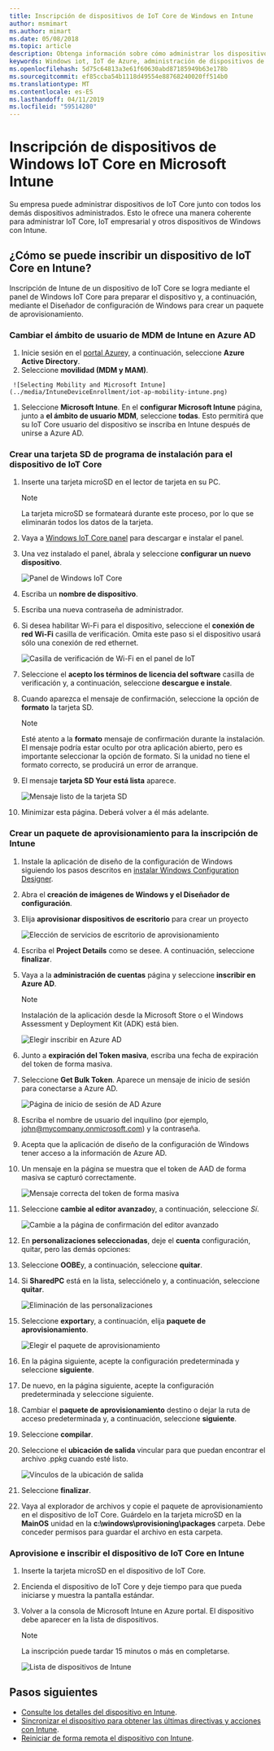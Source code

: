 ```yaml
---
title: Inscripción de dispositivos de IoT Core de Windows en Intune
author: msmimart
ms.author: mimart
ms.date: 05/08/2018
ms.topic: article
description: Obtenga información sobre cómo administrar los dispositivos con administración de dispositivos de Microsoft Intune y Windows IoT.
keywords: Windows iot, IoT de Azure, administración de dispositivos de Intune, administración de dispositivos
ms.openlocfilehash: 5d75c64813a3e61f60630abd87185949b63e178b
ms.sourcegitcommit: ef85ccba54b1118d49554e88768240020ff514b0
ms.translationtype: MT
ms.contentlocale: es-ES
ms.lasthandoff: 04/11/2019
ms.locfileid: "59514280"
---
```

# <a name="enrolling-windows-iot-core-devices-in-microsoft-intune"></a>Inscripción de dispositivos de Windows IoT Core en Microsoft Intune

Su empresa puede administrar dispositivos de IoT Core junto con todos los demás dispositivos administrados. Esto le ofrece una manera coherente para administrar IoT Core, IoT empresarial y otros dispositivos de Windows con Intune.

## <a name="how-do-i-enroll-an-iot-core-device-into-intune"></a>¿Cómo se puede inscribir un dispositivo de IoT Core en Intune?

Inscripción de Intune de un dispositivo de IoT Core se logra mediante el panel de Windows IoT Core para preparar el dispositivo y, a continuación, mediante el Diseñador de configuración de Windows para crear un paquete de aprovisionamiento.

### <a name="change-the-intune-mdm-user-scope-in-azure-ad"></a>Cambiar el ámbito de usuario de MDM de Intune en Azure AD

1. Inicie sesión en el [portal Azure](https://portal.azure.com)y, a continuación, seleccione **Azure Active Directory**.
2. Seleccione **movilidad (MDM y MAM)**.


~~~
 ![Selecting Mobility and Microsoft Intune](../media/IntuneDeviceEnrollment/iot-ap-mobility-intune.png)
~~~
1. Seleccione **Microsoft Intune**. En el **configurar Microsoft Intune** página, junto a **el ámbito de usuario MDM**, seleccione **todas**. Esto permitirá que su IoT Core usuario del dispositivo se inscriba en Intune después de unirse a Azure AD.

### <a name="create-a-setup-sd-card-for-the-iot-core-device"></a>Crear una tarjeta SD de programa de instalación para el dispositivo de IoT Core
1. Inserte una tarjeta microSD en el lector de tarjeta en su PC. 
     > [!NOTE]
     > La tarjeta microSD se formateará durante este proceso, por lo que se eliminarán todos los datos de la tarjeta.
2. Vaya a [Windows IoT Core panel](https://docs.microsoft.com/windows/iot-core/connect-your-device/iotdashboard) para descargar e instalar el panel.
3. Una vez instalado el panel, ábrala y seleccione **configurar un nuevo dispositivo**.

     ![Panel de Windows IoT Core](../media/IntuneDeviceEnrollment/IoT-dashboard-my-devices.png)

4. Escriba un **nombre de dispositivo**.
5. Escriba una nueva contraseña de administrador. 
6. Si desea habilitar Wi-Fi para el dispositivo, seleccione el **conexión de red Wi-Fi** casilla de verificación. Omita este paso si el dispositivo usará sólo una conexión de red ethernet.

     ![Casilla de verificación de Wi-Fi en el panel de IoT](../media/IntuneDeviceEnrollment/IoT-dashboard-wifi-connection.png)

7. Seleccione el **acepto los términos de licencia del software** casilla de verificación y, a continuación, seleccione **descargue e instale**.
8. Cuando aparezca el mensaje de confirmación, seleccione la opción de **formato** la tarjeta SD. 
     > [!NOTE]
     > Esté atento a la **formato** mensaje de confirmación durante la instalación. El mensaje podría estar oculto por otra aplicación abierto, pero es importante seleccionar la opción de formato. Si la unidad no tiene el formato correcto, se producirá un error de arranque.
9. El mensaje **tarjeta SD Your está lista** aparece.

     ![Mensaje listo de la tarjeta SD](../media/IntuneDeviceEnrollment/IoT-dashboard-sd-card-ready.png)

10. Minimizar esta página.  Deberá volver a él más adelante.

### <a name="create-a-provisioning-package-for-intune-enrollment"></a>Crear un paquete de aprovisionamiento para la inscripción de Intune
1. Instale la aplicación de diseño de la configuración de Windows siguiendo los pasos descritos en [instalar Windows Configuration Designer](https://docs.microsoft.com/windows/configuration/provisioning-packages/provisioning-install-icd).

2. Abra el **creación de imágenes de Windows y el Diseñador de configuración**.
3. Elija **aprovisionar dispositivos de escritorio** para crear un proyecto 

     ![Elección de servicios de escritorio de aprovisionamiento](../media/IntuneDeviceEnrollment/iot-wcd-provision-desktop-devices.png)

4. Escriba el **Project Details** como se desee. A continuación, seleccione **finalizar**.
5. Vaya a la **administración de cuentas** página y seleccione **inscribir en Azure AD**.
      > [!NOTE]
     > Instalación de la aplicación desde la Microsoft Store o el Windows Assessment y Deployment Kit (ADK) está bien.

     ![Elegir inscribir en Azure AD](../media/IntuneDeviceEnrollment/iot-wcd-enroll-in-azure-ad.png)

6. Junto a **expiración del Token masiva**, escriba una fecha de expiración del token de forma masiva.
7. Seleccione **Get Bulk Token**. Aparece un mensaje de inicio de sesión para conectarse a Azure AD.

     ![Página de inicio de sesión de AD Azure](../media/IntuneDeviceEnrollment/iot-wcd-sign-in.png)

8. Escriba el nombre de usuario del inquilino (por ejemplo, john@mycompany.onmicrosoft.com) y la contraseña.   
9. Acepta que la aplicación de diseño de la configuración de Windows tener acceso a la información de Azure AD. 
10. Un mensaje en la página se muestra que el token de AAD de forma masiva se capturó correctamente.

     ![Mensaje correcta del token de forma masiva](../media/IntuneDeviceEnrollment/iot-wcd-bulk-token-successful.png)

11. Seleccione **cambie al editor avanzado**y, a continuación, seleccione *Sí*.

     ![Cambie a la página de confirmación del editor avanzado](../media/IntuneDeviceEnrollment/iot-wcd-switch-to-advanced-editor.png)

12. En **personalizaciones seleccionadas**, deje el **cuenta** configuración, quitar, pero las demás opciones:
13. Seleccione **OOBE**y, a continuación, seleccione **quitar**.
14. Si **SharedPC** está en la lista, selecciónelo y, a continuación, seleccione **quitar**.

     ![Eliminación de las personalizaciones](../media/IntuneDeviceEnrollment/iot-wcd-select-customizations.png)

15. Seleccione **exportar**y, a continuación, elija **paquete de aprovisionamiento**.

     ![Elegir el paquete de aprovisionamiento](../media/IntuneDeviceEnrollment/iot-wcd-export-provisioning-package.png)

16. En la página siguiente, acepte la configuración predeterminada y seleccione **siguiente**.
17. De nuevo, en la página siguiente, acepte la configuración predeterminada y seleccione siguiente.
18. Cambiar el **paquete de aprovisionamiento** destino o dejar la ruta de acceso predeterminada y, a continuación, seleccione **siguiente**.
19. Seleccione **compilar**.
20. Seleccione el **ubicación de salida** vincular para que puedan encontrar el archivo .ppkg cuando esté listo.

     ![Vínculos de la ubicación de salida](../media/IntuneDeviceEnrollment/iot-wcd-all-done.png)

21. Seleccione **finalizar**.
22. Vaya al explorador de archivos y copie el paquete de aprovisionamiento en el dispositivo de IoT Core. Guárdelo en la tarjeta microSD en la **MainOS** unidad en la **c:\windows\provisioning\packages** carpeta.  Debe conceder permisos para guardar el archivo en esta carpeta.

### <a name="provision-and-enroll-the-iot-core-device-in-intune"></a>Aprovisione e inscribir el dispositivo de IoT Core en Intune
1. Inserte la tarjeta microSD en el dispositivo de IoT Core.
2. Encienda el dispositivo de IoT Core y deje tiempo para que pueda iniciarse y muestra la pantalla estándar. 
3. Volver a la consola de Microsoft Intune en Azure portal. El dispositivo debe aparecer en la lista de dispositivos.
     > [!NOTE]
     > La inscripción puede tardar 15 minutos o más en completarse.

     ![Lista de dispositivos de Intune](../media/IntuneDeviceEnrollment/iot-ap-devices-after-enrollment.png)

## <a name="next-steps"></a>Pasos siguientes
- [Consulte los detalles del dispositivo en Intune](https://docs.microsoft.com/intune/device-inventory).
- [Sincronizar el dispositivo para obtener las últimas directivas y acciones con Intune](https://docs.microsoft.com/intune/device-sync).
- [Reiniciar de forma remota el dispositivo con Intune](https://docs.microsoft.com/intune/device-restart).

